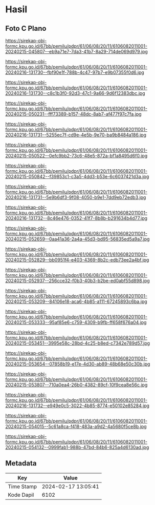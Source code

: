 # Hasil

## Foto C Plano

https://sirekap-obj-formc.kpu.go.id/67bb/pemilu/pdpr/61/06/08/20/11/6106082011001-20240215-045807--eb9a71e7-7da3-41b7-8a29-714de069d979.jpg

https://sirekap-obj-formc.kpu.go.id/67bb/pemilu/pdpr/61/06/08/20/11/6106082011001-20240216-131730--fbf90e1f-788b-4c47-97b7-e9b07355f0d6.jpg

https://sirekap-obj-formc.kpu.go.id/67bb/pemilu/pdpr/61/06/08/20/11/6106082011001-20240216-131730--c8c1b3f0-92d3-47c1-9a66-9d6f12383dbc.jpg

https://sirekap-obj-formc.kpu.go.id/67bb/pemilu/pdpr/61/06/08/20/11/6106082011001-20240215-050231--fff73389-b157-48dc-8ab7-af477f97c7fa.jpg

https://sirekap-obj-formc.kpu.go.id/67bb/pemilu/pdpr/61/06/08/20/11/6106082011001-20240216-131731--5255ec7f-cd9e-4e5b-9e70-ba9b8484a186.jpg

https://sirekap-obj-formc.kpu.go.id/67bb/pemilu/pdpr/61/06/08/20/11/6106082011001-20240215-050522--0efc9bb2-73c6-48e5-872a-bf1a8495d6f0.jpg

https://sirekap-obj-formc.kpu.go.id/67bb/pemilu/pdpr/61/06/08/20/11/6106082011001-20240215-050842--f39853c1-c3a5-4dd3-b53e-6c6037421d3a.jpg

https://sirekap-obj-formc.kpu.go.id/67bb/pemilu/pdpr/61/06/08/20/11/6106082011001-20240216-131731--5e9b6df3-9f08-4050-b9e1-7dd9eb72edb3.jpg

https://sirekap-obj-formc.kpu.go.id/67bb/pemilu/pdpr/61/06/08/20/11/6106082011001-20240216-131732--8c46e476-0352-41f7-8b8b-b291634b4d77.jpg

https://sirekap-obj-formc.kpu.go.id/67bb/pemilu/pdpr/61/06/08/20/11/6106082011001-20240215-052659--0aa41a36-2a4a-45d3-bd95-56835ed5a9a7.jpg

https://sirekap-obj-formc.kpu.go.id/67bb/pemilu/pdpr/61/06/08/20/11/6106082011001-20240215-052829--bb0951f4-e403-4369-8b2c-edb73ee2a4bf.jpg

https://sirekap-obj-formc.kpu.go.id/67bb/pemilu/pdpr/61/06/08/20/11/6106082011001-20240215-052937--256cce32-f0b3-40b3-b2be-ed0abf55d898.jpg

https://sirekap-obj-formc.kpu.go.id/67bb/pemilu/pdpr/61/06/08/20/11/6106082011001-20240215-053209--84106e18-aca6-4b85-a111-67245893c6ba.jpg

https://sirekap-obj-formc.kpu.go.id/67bb/pemilu/pdpr/61/06/08/20/11/6106082011001-20240215-053333--95af85e6-c759-4309-b9fb-ff658f676a04.jpg

https://sirekap-obj-formc.kpu.go.id/67bb/pemilu/pdpr/61/06/08/20/11/6106082011001-20240215-053451--3995e58c-28bd-4c25-b8ed-c7342e789d57.jpg

https://sirekap-obj-formc.kpu.go.id/67bb/pemilu/pdpr/61/06/08/20/11/6106082011001-20240215-053654--07858b19-e17e-4d30-ab89-48b68e50c30b.jpg

https://sirekap-obj-formc.kpu.go.id/67bb/pemilu/pdpr/61/06/08/20/11/6106082011001-20240215-053807--710a0ea4-26b0-4382-89cf-10f9cea8e56c.jpg

https://sirekap-obj-formc.kpu.go.id/67bb/pemilu/pdpr/61/06/08/20/11/6106082011001-20240216-131732--e949e0c5-3022-4b85-8774-e50102e85284.jpg

https://sirekap-obj-formc.kpu.go.id/67bb/pemilu/pdpr/61/06/08/20/11/6106082011001-20240215-054015--5c61a8ca-f418-483a-a9d2-4a5680f5ce8b.jpg

https://sirekap-obj-formc.kpu.go.id/67bb/pemilu/pdpr/61/06/08/20/11/6106082011001-20240215-054132--0999fab1-988b-47bd-84b6-825a4d6130ad.jpg


## Metadata

| Key        | Value               |
| ---------- | ------------------- |
| Time Stamp | 2024-02-17 13:05:41 |
| Kode Dapil | 6102                |




